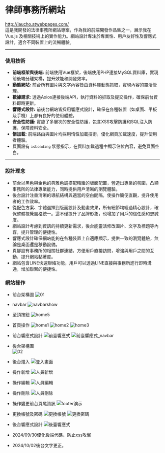# 律師事務所網站

http://laucho.atwebpages.com/
<br>
這是我開發的法律事務所網站專案，作為我的前端開發作品集之一，展示我在 Vue.js 及相關技術上的實作能力。網站設計專注於專業性、用戶友好性及響應式設計，適合不同裝置上的流暢體驗。
<hr>

### 使用技術
- **前端框架與後端:** 前端使用Vue框架，後端使用PHP連接MySQL資料庫，實現前後端分離架構，提升效能和開發效率。
- **動態網站:** 前台所有圖片與文字內容皆由資料庫動態抓取，實現內容的靈活管理。
- **數據請求:** 透過Axios連接後端API，執行資料的抓取及提交操作，確保前台資料即時更新。
- **響應式設計:** 前後台網站皆採用響應式設計，確保在各種裝置（如桌面、平板及手機）上都有良好的使用體驗。
- **安全性防護:** 實施了多層次的安全性防護，包含XSS攻擊防護和SQL注入防護，保障資料安全。
- **惰加載:** 前端路由與圖片均採用惰性加載技術，優化網頁加載速度，提升使用者體驗。
- 頁面設有 `isLoading` 狀態指示，在資料加載過程中顯示佔位內容，避免頁面空白。
<hr>

### 設計理念
- 前台以黑色與金色的典雅色調搭配精緻的版面配置，營造出專業的氛圍，凸顯事務所的法律專業能力，同時提供用戶清晰的瀏覽體驗。
- 後台設計注重清晰的導航結構與適當的空白間隔，使操作簡便直觀，提升使用者的工作效率。
- 從配色方案、字體選擇到版面設計及動畫效果，所有細節均經過精心設計，確保整體視覺風格統一。這不僅提升了品牌形象，也增加了用戶的信任感和忠誠度。
- 網站設計考慮到資訊的持續更新需求，後台能靈活修改圖片、文字及標題等內容，提升管理的便捷性。
- 響應式設計確保網站能夠在各種裝置上自適應顯示，提供一致的瀏覽體驗，無論是桌面還是移動設備。
- 頁腳設有事務所的相關社群連結，方便用戶直接訪問，增強與用戶之間的互動，提升網站黏著度。
- 網站包含LINE快速聯絡功能，用戶可以透過LINE直接與事務所進行即時溝通，增加聯繫的便捷性。

### 網站操作
- 前台架構圖
![01](https://github.com/user-attachments/assets/227308f3-f69f-4dc3-b976-eb6609ae08ab)
- navbar
![navbarshow](https://github.com/user-attachments/assets/b2e1f9d6-ce01-4c36-b75c-784755ec64fe)
- 至頂按鈕
![home5](https://github.com/user-attachments/assets/260cecbe-c096-49c8-b7d1-1ae015032db7)
- 首頁操作
![home1](https://github.com/user-attachments/assets/3a542d15-4866-488c-9717-72278f862b6c)
![home2](https://github.com/user-attachments/assets/e1681a46-c46c-422c-a4e6-b4f02fc4a7de)
![home3](https://github.com/user-attachments/assets/0452bff5-0540-4f07-9013-781332e21a39)
- 前台響應式設計
![前臺響應式](https://github.com/user-attachments/assets/90252ce9-aa6b-4586-8e67-562b392444eb)
![前臺響應式_navbar](https://github.com/user-attachments/assets/98944d17-53f2-4d1e-b2eb-86e8dda1c8b6)

- 後台架構圖  
![02](https://github.com/user-attachments/assets/adcec532-3892-4894-9a31-d6016e2eb55c)
- 後台燈入
![登入畫面](https://github.com/user-attachments/assets/3f7e4c55-907a-4619-a01f-48cff8d8e818)
- 操作新增
![人員新增](https://github.com/user-attachments/assets/111df59a-b3dd-49b1-a359-b2699e844d94)
- 操作編輯
![人員編輯](https://github.com/user-attachments/assets/22eae008-9b8f-49f2-9185-f7d00b240ac9)
- 操作刪除
![人員刪除](https://github.com/user-attachments/assets/dd976688-140b-446e-a95a-11fedb43cfc2)
- 操作變更前台頁尾資訊
![footer演示](https://github.com/user-attachments/assets/24d03eb4-f239-448c-b483-115c91ff36c9)
- 更換帳號及密碼
![更換帳號](https://github.com/user-attachments/assets/9b0c4e48-5151-4121-a88a-616bfb39f1ca)
![更換密碼](https://github.com/user-attachments/assets/61dca9c0-5ba4-4d18-85c6-d8bb84a822b8)
- 後台響應式設計
![後臺響應式](https://github.com/user-attachments/assets/569f116a-8ec9-4408-891b-876e105ada28)


- 2024/09/30優化後端代碼，防止xss攻擊
- 2024/10/02後台文字更正。
